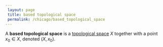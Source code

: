 ```yaml
---
 layout: page
 title: based topological space
 permalink: /chicago/based_topological_space
---
```


A **based topological space** is a [topological space](https://mathgloss.github.io/MathGloss/topological_space) $X$ together with a point $x_0\in X$, denoted $(X, x_0)$.